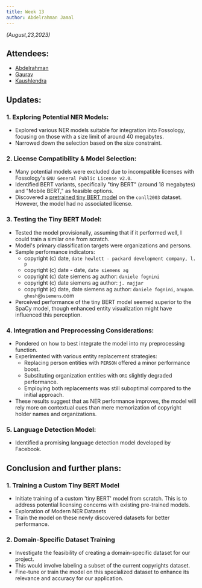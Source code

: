 ```yaml
---
title: Week 13
author: Abdelrahman Jamal
---
```

<!--
SPDX-License-Identifier: CC-BY-SA-4.0

SPDX-FileCopyrightText: 2023 Abdelrahman Jamal <abdelrahmanjamal5565@gmail.com>
-->

*(August,23,2023)*

## Attendees:

* [Abdelrahman](https://github.com/Hero2323)
* [Gaurav](https://github.com/GMishx)
* [Kaushlendra](https://github.com/Kaushl2208)


## Updates:

### 1. Exploring Potential NER Models:
   - Explored various NER models suitable for integration into Fossology, focusing on those with a size limit of around 40 megabytes.
   - Narrowed down the selection based on the size constraint.

### 2. License Compatibility & Model Selection:
   - Many potential models were excluded due to incompatible licenses with Fossology's `GNU General Public License v2.0`.
   - Identified BERT variants, specifically "tiny BERT" (around 18 megabytes) and "Mobile BERT," as feasible options.
   - Discovered a [pretrained tiny BERT model](https://huggingface.co/gagan3012/bert-tiny-finetuned-ner) on the `conll2003` dataset. However, the model had no associated license.

### 3. Testing the Tiny BERT Model:
   - Tested the model provisionally, assuming that if it performed well, I could train a similar one from scratch.
   - Model's primary classification targets were organizations and persons.
   - Sample performance indicators:
     * copyright (c) date, `date hewlett - packard development company, l. p`
     * copyright (c) date - date, `date siemens ag`
     * copyright (c) date siemens ag author: `daniele fognini`
     * copyright (c) date siemens ag author: `j. najjar`
     * copyright (c) date, date siemens ag author: `daniele fognini`, `anupam`. `ghosh`@`siemens`.com 
   - Perceived performance of the tiny BERT model seemed superior to the SpaCy model, though enhanced entity visualization might have influenced this perception.

### 4. Integration and Preprocessing Considerations:
   - Pondered on how to best integrate the model into my preprocessing function.
   - Experimented with various entity replacement strategies:
     * Replacing person entities with `PERSON` offered a minor performance boost.
     * Substituting organization entities with `ORG` slightly degraded performance.
     * Employing both replacements was still suboptimal compared to the initial approach.
   - These results suggest that as NER performance improves, the model will rely more on contextual cues than mere memorization of copyright holder names and organizations.

### 5. Language Detection Model:
   - Identified a promising language detection model developed by Facebook.

## Conclusion and further plans:

### 1. Training a Custom Tiny BERT Model

  - Initiate training of a custom 'tiny BERT' model from scratch. This is to address potential licensing concerns with existing pre-trained models.
  - Exploration of Modern NER Datasets
  - Train the model on these newly discovered datasets for better performance.

### 2. Domain-Specific Dataset Training

  - Investigate the feasibility of creating a domain-specific dataset for our project.
  - This would involve labeling a subset of the current copyrights dataset.
  - Fine-tune or train the model on this specialized dataset to enhance its relevance and accuracy for our application.